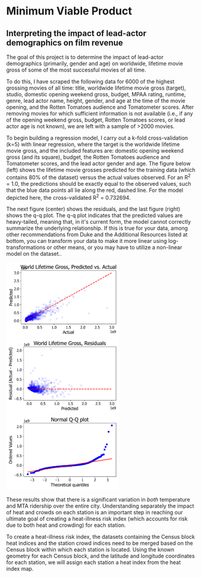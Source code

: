 # Minimum Viable Product
## Interpreting the impact of lead-actor demographics on film revenue

The goal of this project is to determine the impact of lead-actor demographics (primarily, gender and age) on worldwide, lifetime movie gross of some of the most successful movies of all time.

To do this, I have scraped the following data for 6000 of the highest grossing movies of all time: title, worldwide lifetime movie gross (target), studio, domestic opening weekend gross, budget, MPAA rating, runtime, genre, lead actor name, height, gender, and age at the time of the movie opening, and the Rotten Tomatoes audience and Tomatometer scores. After removing movies for which sufficient information is not available (i.e., if any of the opening weekend gross, budget, Rotten Tomatoes scores, or lead actor age is not known), we are left with a sample of >2000 movies.

To begin building a regression model, I carry out a k-fold cross-validation (k=5) with linear regression, where the target is the  worldwide lifetime movie gross, and the included features are: domestic opening weekend gross (and its square), budget, the Rotten Tomatoes audience and Tomatometer scores, and the lead actor gender and age. The figure below (left) shows the lifetime movie grosses predicted for the training data (which contains 80% of the dataset) versus the actual values observed. For an R<sup>2</sup> = 1.0, the predictions should be exactly equal to the observed values, such that the blue data points all lie along the red, dashed line. For the model depicted here, the cross-validated R<sup>2</sup> = 0.732694.

The next figure (center) shows the residuals, and the last figure (right) shows the q-q plot. The q-q plot indicates that the predicted values are heavy-tailed, meaning that, in it's current form, the model cannot correctly summarize the underlying relationship. If this is true for your data, among other recommendations from Duke and the Additional Resources listed at bottom, you can transform your data to make it more linear using log-transformations or other means, or you may have to utilize a non-linear model on the dataset..

<p float="center">
  <img src="figures/lr_basic.png" width="300" />
  <img src="figures/lr_basic_resid.png" width="300" />
  <img src="figures/lr_basic_qq.png" width="300" />
</p>


These results show that there is a significant variation in *both* temperature and MTA ridership over the entire city. Understanding separately the impact of heat and crowds on each station is an important step in reaching our ultimate goal of creating a heat-illness risk index (which accounts for risk due to both heat and crowding) for each station.

To create a heat-illness risk index, the datasets containing the Census block heat indices and the station crowd indices need to be merged based on the Census block within which each station is located. Using the known geometry for each Census block, and the latitude and longitude coordinates for each station, we will assign each station a heat index from the heat index map.
